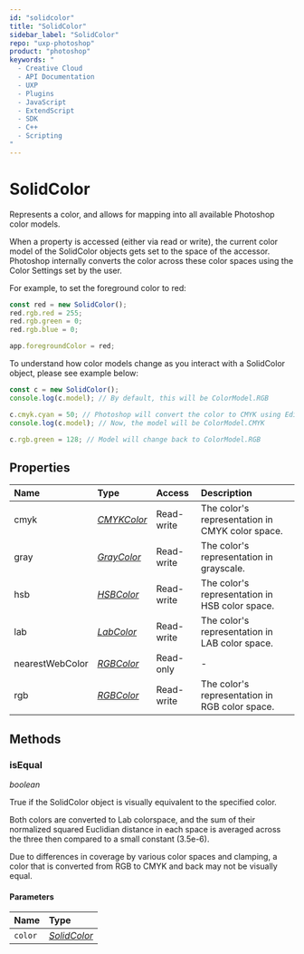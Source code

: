 ```yaml
---
id: "solidcolor"
title: "SolidColor"
sidebar_label: "SolidColor"
repo: "uxp-photoshop"
product: "photoshop"
keywords: "
  - Creative Cloud
  - API Documentation
  - UXP
  - Plugins
  - JavaScript
  - ExtendScript
  - SDK
  - C++
  - Scripting
"
---
```


# SolidColor

Represents a color, and allows for mapping into all available Photoshop color models.

When a property is accessed (either via read or write), the current color model
of the SolidColor objects gets set to the space of the accessor. Photoshop internally
converts the color across these color spaces using the Color Settings set by the user.

For example, to set the foreground color to red:

```javascript
const red = new SolidColor();
red.rgb.red = 255;
red.rgb.green = 0;
red.rgb.blue = 0;

app.foregroundColor = red;
```

To understand how color models change as you interact with a SolidColor object,
please see example below:

```javascript
const c = new SolidColor();
console.log(c.model); // By default, this will be ColorModel.RGB

c.cmyk.cyan = 50; // Photoshop will convert the color to CMYK using Edit > Color Settings data
console.log(c.model); // Now, the model will be ColorModel.CMYK

c.rgb.green = 128; // Model will change back to ColorModel.RGB
```

## Properties

| Name | Type | Access | Description |
| :------ | :------ | :------ | :------ |
| cmyk | [*CMYKColor*](/ps_reference/colors/cmykcolor/) | Read-write | The color&#x27;s representation in CMYK color space. |
| gray | [*GrayColor*](/ps_reference/colors/graycolor/) | Read-write | The color&#x27;s representation in grayscale. |
| hsb | [*HSBColor*](/ps_reference/colors/hsbcolor/) | Read-write | The color&#x27;s representation in HSB color space. |
| lab | [*LabColor*](/ps_reference/colors/labcolor/) | Read-write | The color&#x27;s representation in LAB color space. |
| nearestWebColor | [*RGBColor*](/ps_reference/colors/rgbcolor/) | Read-only | - |
| rgb | [*RGBColor*](/ps_reference/colors/rgbcolor/) | Read-write | The color&#x27;s representation in RGB color space. |

## Methods

### isEqual

*boolean*

True if the SolidColor object is visually equivalent to the specified color.

Both colors are converted to Lab colorspace,
and the sum of their normalized squared Euclidian
distance in each space is averaged across the three
then compared to a small constant (3.5e-6).

Due to differences in coverage by various color spaces and clamping,
a color that is converted from RGB to CMYK and back may not be visually equal.

#### Parameters

| Name | Type |
| :------ | :------ |
| `color` | [*SolidColor*](/ps_reference/classes/solidcolor/) |
